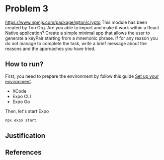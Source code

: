 # Problem 3

https://www.npmjs.com/package/@ton/crypto This module has been created by Ton Org. Are you able to import and make it work within a React Native application? Create a simple minimal app that allows the user to generate a keyPair starting from a mnemonic phrase. If for any reason you do not manage to complete the task, write a brief message about the reasons and the approaches you have tried.

## How to run?

First, you need to prepare the environment by follow this guide [Set up your environment](https://docs.expo.dev/get-started/set-up-your-environment/?platform=ios&device=simulated#set-up-an-ios-simulator-with-expo-go).

- XCode
- Expo CLI
- Expo Go

Then, let's start Expo

```bash
npx expo start
```

## Justification

## References
